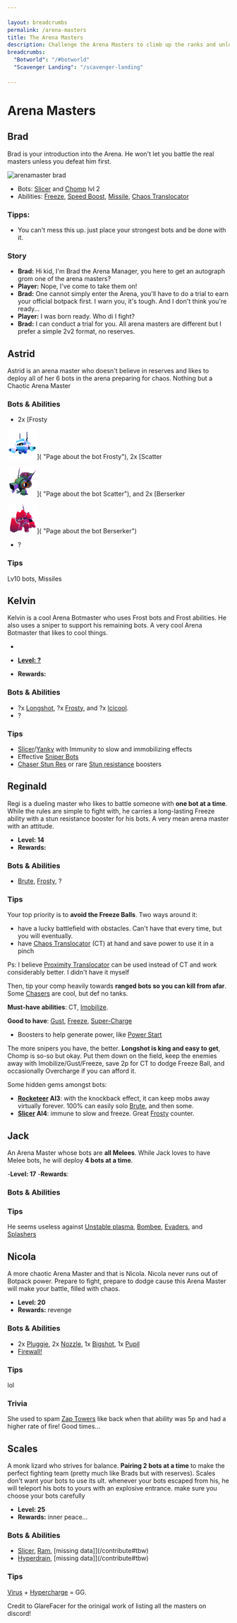 ```yaml
---

layout: breadcrumbs
permalink: /arena-masters
title: The Arena Masters
description: Challenge the Arena Masters to climb up the ranks and unlock precious Botpack slots! Tips & Infos on how to beat every Arena Master you'll have to face in Botworld Adventure!
breadcrumbs:
  "Botworld": "/#botworld"
  "Scavenger Landing": "/scavenger-landing"

---
```


# Arena Masters

<div markdown="1" class=" ghcms ghcms-brad">

## Brad

Brad is your introduction into the Arena. He won't let you battle the real masters unless you defeat him first.

![arenamaster brad](<https://cdn.discordapp.com/attachments/923510071026155550/927876281767452733/arenamaster-brad.png>)

- Bots: [Slicer](</slicer>) and [Chomp](</chomp>) lvl 2
- Abilities: [Freeze](</freeze>), [Speed Boost](</speed-boost>), [Missile](</missile>), [Chaos Translocator](</chaos-translocator>)


### Tipps:

- You can't mess this up. just place your strongest bots and be done with it.


### Story

- **Brad:** Hi kid, I'm Brad the Arena Manager, you here to get an autograph grom one of the arena masters?
- **Player:** Nope, I've come to take them on!
- **Brad:** One cannot simply enter the Arena, you'll have to do a trial to earn your official botpack first. I warn you, it's tough. And I don't think you're ready...
- **Player:** I was born ready. Who di I fight?
- **Brad:** I can conduct a trial for you. All arena masters are different but I prefer a simple 2v2 format, no reserves.

</div>

<div markdown="1" class=" ghcms ghcms-astrid">

## Astrid

Astrid is an arena master who doesn't believe in reserves and likes to deploy all of her 6 bots in the arena preparing for chaos. Nothing but a Chaotic Arena Master

### Bots & Abilities

- 2x [<span>Frosty</span>



![Image of the bot Frosty](</assets/img/bots/small/frosty.png>)\]\( "Page about the bot Frosty"), 2x [<span>Scatter</span>

![Image of the bot Scatter](</assets/img/bots/small/scatter.png>)\]\( "Page about the bot Scatter"), and 2x [<span>Berserker</span>

![Image of the bot Berserker](</assets/img/bots/small/berserker.png>)\]\( "Page about the bot Berserker")

- ?


### Tips

Lv10 bots, Missiles

</div>


## Kelvin

<div markdown="1" class=" ghcms ghcms-kelvin">

Kelvin is a cool Arena Botmaster who uses Frost bots and Frost abilities. He also uses a sniper to support his remaining bots. A very cool Arena Botmaster that likes to cool things.

- 

- **[Level: ?](/contribute#tbw)**
- **Rewards:**

### Bots & Abilities

- ?x [Longshot](/longshot), ?x [Frosty](/frosty), and ?x [Icicool](/icicool). 
- ?

### Tips

- [Slicer](/slicer)/[Yanky](/yanky) with Immunity to slow and immobilizing effects
- Effective [Sniper Bots](/bots#snipers)
- [Chaser Stun Res](/chaser-stun-resistance-special) or rare [Stun resistance](/stun-resistance-rare) boosters

</div>


## Reginald

<div markdown="1" class=" ghcms ghcms-reginald">

Regi is a dueling master who likes to battle someone with **one bot at a time**. While the rules are simple to fight with, he carries a long-lasting Freeze ability with a stun resistance booster for his bots. A very mean arena master with an attitude.

- **Level: 14**
- **Rewards:**

### Bots & Abilities

- [Brute](/brute), [Frosty](/frosty), ?


### Tips

Your top priority is to **avoid the Freeze Balls**. Two ways around it:

- have a lucky battlefield with obstacles. Can't have that every time, but you will eventually.
- have [Chaos Translocator](/chaos-translocator) (CT) at hand and save power to use it in a pinch


Ps: I believe [Proximity Translocator](/proximity-translocator) can be used instead of CT and work considerably better. I didn't have it myself

Then, tip your comp heavily towards **ranged bots so you can kill from afar**. Some [Chasers](/bots#chasers) are cool, but def no tanks.

**Must-have abilities**: CT, [Imobilize](/immobilize). 

**Good to have**: [Gust](/gust), [Freeze](/freeze), [Super-Charge](/super-charge)

- Boosters to help generate power, like [Power Start](/power-start-common)


The more snipers you have, the better. **Longshot is king and easy to get**, Chomp is so-so but okay. Put them down on the field, keep the enemies away with Imobilize/Gust/Freeze, save 2p for CT to dodge Freeze Ball, and occasionally Overcharge if you can afford it.

Some hidden gems amongst bots:

- **[Rocketeer](/rocketeer) AI3**: with the knockback effect, it can keep mobs away virtually forever. 100% can easily solo [Brute](/brute), and then some.
- **[Slicer](/slicer) AI4**: immune to slow and freeze. Great [Frosty](/frosty) counter.



</div>

## Jack

<div markdown="1" class=" ghcms ghcms-jack">

An Arena Master whose bots are **all Melees**. While Jack loves to have Melee bots, he will deploy **4 bots at a time**. 

-**Level: 17**
-**Rewards**:

### Bots & Abilities

### Tips

He seems useless against [Unstable plasma](/unstable-plasma), [Bombee](/bombee), [Evaders](/bots#evaders), and [Splashers](/bots#splashers)



</div>

## Nicola

<div markdown="1" class=" ghcms ghcms-nicola">

A more chaotic Arena Master and that is Nicola. Nicola never runs out of Botpack power. Prepare to fight, prepare to dodge cause this Arena Master will make your battle, filled with chaos.

- **Level: 20**
- **Rewards:** revenge

### Bots & Abilities

- 2x [Pluggie](/pluggie), 2x [Nozzle](/nozzle), 1x [Bigshot](/bigshot), 1x [Pupil](/pupil)
- [Firewall!](/firewall)

### Tips

lol

### Trivia

She used to spam [Zap Towers](/zap-tower) like back when that ability was 5p and had a higher rate of fire! Good times...

</div>


## Scales

<div markdown="1" class=" ghcms ghcms-scales">

A monk lizard who strives for balance. **Pairing 2 bots at a time** to make the perfect fighting team (pretty much like Brads but with reserves). Scales don't want your bots to use its ult. whenever your bots escaped from his, he will teleport his bots to yours with an explosive entrance. make sure you choose your bots carefully


- **Level: 25**
- **Rewards:** inner peace...

### Bots & Abilities

- [Slicer](/slicer), [Ram](/ram), [missing data]](/contribute#tbw)
- [Hyperdrain](/hyperdrain), [missing data]](/contribute#tbw)

### Tips

[Virus](/virus) + [Hypercharge](/hypercharge) = GG.

</div>

<div markdown="1" class=" ghcms ghcms-credits">

Credit to GlareFacer for the orinigal work of listing all the masters on discord!

</div>
